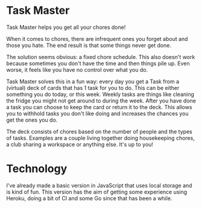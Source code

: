 # Task Master
Task Master helps you get all your chores done!

When it comes to chores, there are infrequent ones you forget about and those you hate. The end result is that some things never get done.

The solution seems obvious: a fixed chore schedule. This also doesn't work because sometimes you don't have the time and then things pile up. Even worse, it feels like you have no control over what you do.

Task Master solves this in a fun way: every day you get a Task from a (virtual) deck of cards that has 1 task for you to do. This can be either something you do today, or this week. Weekly tasks are things like cleaning the fridge you might not get around to during the week. After you have done a task you can choose to keep the card or return it to the deck. This allows you to withhold tasks you don't like doing and increases the chances you get the ones you do.

The deck consists of chores based on the number of people and the types of tasks. Examples are a couple living together doing housekeeping chores, a club sharing a workspace or anything else. It's up to you!

# Technology

I've already made a basic version in JavaScript that uses local storage and is kind of fun. This version has the aim of getting some experience using Heroku, doing a bit of CI and some Go since that has been a while.


